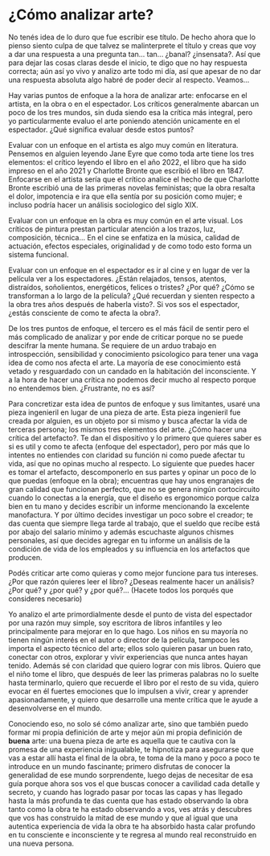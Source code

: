# ¿Cómo analizar arte?

No tenés idea de lo duro que fue escribir ese título. De hecho ahora que lo pienso siento culpa de que talvez se malinterprete el título y creas que voy a dar una respuesta a una pregunta tan... tan... ¿banal? ¿insensata?. Así que para dejar las cosas claras desde el inicio, te digo que no hay respuesta correcta; aún así yo vivo y analizo arte todo mi día, así que apesar de no dar una respuesta absoluta algo habré de poder decir al respecto. Veamos... 

Hay varias puntos de enfoque a la hora de analizar arte: enfocarse en el artista, en la obra o en el espectador. Los críticos generalmente abarcan un poco de los tres mundos, sin duda siendo esa la crítica más integral, pero yo particularmente evaluo el arte poniendo atención unicamente en el espectador. ¿Qué significa evaluar desde estos puntos?

Evaluar con un enfoque en el artista es algo muy común en literatura. Pensemos en alguien leyendo Jane Eyre que como toda arte tiene los tres elementos: el crítico leyendo el libro en el año 2022, el libro que ha sido impreso en el año 2021 y Charlotte Bronte que escribió el libro en 1847. Enfocarse en el artista sería que el crítico analice el hecho de que Charlotte Bronte escribió una de las primeras novelas feministas; que la obra resalta el dolor, impotencia e ira que ella sentía por su posición como mujer; e incluso podría hacer un análisis sociologico del siglo XIX.

Evaluar con un enfoque en la obra es muy común en el arte visual. Los críticos de pintura prestan particular atención a los trazos, luz, composición, técnica... En el cine se enfatiza en la música, calidad de actuación, efectos especiales, originalidad y de como todo esto forma un sistema funcional. 

Evaluar con un enfoque en el espectador es ir al cine y en lugar de ver la película ver a los espectadores. ¿Están relajados, tensos, atentos, distraídos, soñolientos, energéticos, felices o tristes? ¿Por qué? ¿Cómo se transforman a lo largo de la película? ¿Qué recuerdan y sienten respecto a la obra tres años después de haberla visto?. Si vos sos el espectador, ¿estás consciente de como te afecta la obra?. 

De los tres puntos de enfoque, el tercero es el más fácil de sentir pero el más complicado de analizar y por ende de criticar porque no se puede descifrar la mente humana. Se requiere de un arduo trabajo en introspección, sensibilidad y conocimiento psicologico para tener una vaga idea de como nos afecta el arte. La mayoría de ese conocimiento está vetado y resguardado con un candado en la habitación del inconsciente. Y a la hora de hacer una crítica no podemos decir mucho al respecto porque no entendemos bien. ¿Frustrante, no es así?

Para concretizar esta idea de puntos de enfoque y sus limitantes, usaré una pieza ingenieril en lugar de una pieza de arte. Esta pieza ingenieril fue creada por alguien, es un objeto por si mismo y busca afectar la vida de terceras persona; los mismos tres elementos del arte. ¿Cómo hacer una crítica del artefacto?. Te dan el dispositivo y lo primero que quieres saber es si es util y como te afecta (enfoque del espectador), pero por más que lo intentes no entiendes con claridad su función ni como puede afectar tu vida, así que no opinas mucho al respecto. Lo siguiente que puedes hacer es tomar el artefacto, descomponerlo en sus partes y opinar un poco de lo que puedas (enfoque en la obra); encuentras que hay unos engranajes de gran calidad que funcionan perfecto, que no se genera ningún cortocircuito cuando lo conectas a la energía, que el diseño es ergonomico porque calza bien en tu mano y decides escribir un informe mencionando la excelente manofactura. Y por último decides investigar un poco sobre el creador; te das cuenta que siempre llega tarde al trabajo, que el sueldo que recibe está por abajo del salario mínimo y además escuchaste algunos chismes personales, así que decides agregar en tu informe un análisis de la condición de vida de los empleados y su influencia en los artefactos que producen.

Podés criticar arte como quieras y como mejor funcione para tus intereses. ¿Por que razón quieres leer el libro? ¿Deseas realmente hacer un análisis? ¿Por qué? y ¿por qué? y ¿por qué?... (Hacete todos los porqués que consideres necesario)

Yo analizo el arte primordialmente desde el punto de vista del espectador por una razón muy simple, soy escritora de libros infantiles y leo principalmente para mejorar en lo que hago. Los niños en su mayoría no tienen ningún interés en el autor o director de la película, tampoco les importa el aspecto técnico del arte; ellos solo quieren pasar un buen rato, conectar con otros, explorar y vivir experiencias que nunca antes hayan tenido. Además sé con claridad que quiero lograr con mis libros. Quiero que el niño tome el libro, que después de leer las primeras palabras no lo suelte hasta terminarlo, quiero que recuerde el libro por el resto de su vida, quiero evocar en él fuertes emociones que lo impulsen a vivir, crear y aprender apasionadamente, y quiero que desarrolle una mente crítica que le ayude a desenvolverse en el mundo. 

Conociendo eso, no solo sé cómo analizar arte, sino que también puedo formar mi propia definición de arte y mejor aún mi propia definición de **buena** arte: una buena pieza de arte es aquella que te cautiva con la promesa de una experiencia inigualable, te hipnotiza para asegurarse que vas a estar allí hasta el final de la obra, te toma de la mano y poco a poco te introduce en un mundo fascinante; primero disfrutas de conocer la generalidad de ese mundo sorprendente, luego dejas de necesitar de esa guía porque ahora sos vos el que buscas conocer a cavilidad cada detalle y secreto, y cuando has logrado pasar por tocas las capas y has llegado hasta la más profunda te das cuenta que has estado observando la obra tanto como la obra te ha estado observando a vos, ves atrás y descubres que vos has construido la mitad de ese mundo y que al igual que una autentica experiencia de vida la obra te ha absorbido hasta calar profundo en tu consciente e inconsciente y te regresa al mundo real reconstruido en una nueva persona.
 